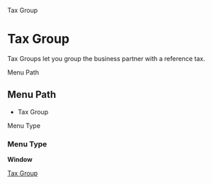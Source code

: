 
Tax Group
# Tax Group


Tax Groups let you group the business partner with a reference tax.

Menu Path
## Menu Path



- Tax Group

Menu Type
### Menu Type

**Window**


[Tax Group](../../window-tax-group.md)